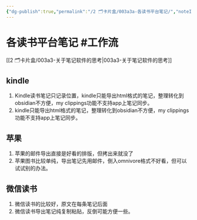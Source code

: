```yaml
---
{"dg-publish":true,"permalink":"/2 🗂️卡片盒/003a3a-各读书平台笔记/","noteIcon":"1","created":"2024-09-22T22:33","updated":"2024-10-04T09:12"}
---
```


# 各读书平台笔记 #工作流

[[2 🗂️卡片盒/003a3-关于笔记软件的思考\|003a3-关于笔记软件的思考]]

## kindle
1. Kindle读书笔记只记录位置，kindle只能导出html格式的笔记，整理转化到obsidian不方便，my clippings功能不支持app上笔记同步。
2. kindle只能导出html格式的笔记，整理转化到obsidian不方便，my clippings功能不支持app上笔记同步。

## 苹果
1. 苹果的邮件导出直接是好看的排版，但拷出来就没了
2. 苹果图书比较单纯，导出笔记先用邮件，倒入omnivore格式不好看，但可以试试别的办法。

## 微信读书
1. 微信读书的比较好，原文在每条笔记后面
2. 微信读书导出笔记纯复制粘贴，反倒可能方便一些。